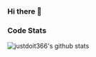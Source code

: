 ### Hi there 👋

<!--
**justdoit366/justdoit366** is a ✨ _special_ ✨ repository because its `README.md` (this file) appears on your GitHub profile.

Here are some ideas to get you started:

- 🔭 I’m currently working on ...
- 🌱 I’m currently learning ...
- 👯 I’m looking to collaborate on ...
- 🤔 I’m looking for help with ...
- 💬 Ask me about ...
- 📫 How to reach me: ...
- 😄 Pronouns: ...
- ⚡ Fun fact: ...
-->



### Code Stats

![justdoit366's github stats](https://github-readme-stats.vercel.app/api?username=justdoit366&show_icons=true&theme=dracula)


